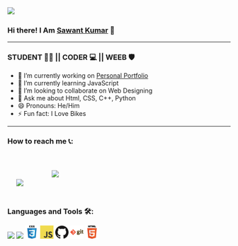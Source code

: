 <img src="https://github-readme-stats.vercel.app/api?username=Sawantkun&&show_icons=true&title_color=whiteicon_color=cyan&text_color=daf7dc&bg_color=151515">


### Hi there! I Am <a href="https://sawant-kumar-personal-portfolio.netlify.app/">Sawant Kumar</a> 👋
_____________________________
### STUDENT 👨‍🎓 || CODER 💻 || WEEB 🛡️

- 🔭 I’m currently working on <a href="https://sawant-kumar-personal-portfolio.netlify.app/">Personal Portfolio</a>
- 🌱 I’m currently learning JavaScript
- 👯 I’m looking to collaborate on Web Designing
- 💬 Ask me about Html, CSS, C++, Python
- 😄 Pronouns: He/Him
- ⚡ Fun fact: I Love Bikes
_____________________________
### How to reach me 📞:
<a href="https://sawant-kumar-personal-portfolio.netlify.app/"><img style="padding:20px; width:30px;" src="https://camo.githubusercontent.com/5feb06273553747324865da5d8706ddc69f4941dda489376cade98cd5094ed02/687474703a2f2f636c69706172742d6c6962726172792e636f6d2f696d6167655f67616c6c6572792f6e313237353636322e706e67"></a>
<a href="https://twitter.com/Sawantkun"><img style="padding:40px; width:30px;" src="https://camo.githubusercontent.com/b70fc5b0f42766d5810a6e7d0e06b34af182edb7bd5caaa241e82d7261cbcbaf/68747470733a2f2f7674612e636f6d2e61752f77702d636f6e74656e742f75706c6f6164732f323031372f30382f747769747465722d69636f6e2e676966"></a>

### Languages and Tools 🛠️:
<a href=""><img style=" width:30px;" src="https://imgr.search.brave.com/NioGwP66fZtc90pGfKzzwCb0LAx-JO_yY3t8EyVQha8/fit/768/768/ce/1/aHR0cHM6Ly9ibG9n/LmxpbmtiYWwuY28u/anAvd3Avd3AtY29u/dGVudC91cGxvYWRz/LzIwMTcvMDYvUHl0/aG9uLWxvZ28tbm90/ZXh0LnN2Zy03Njh4/NzY4LnBuZw"></a>
<a href=""><img style=" width:30px;" src="https://imgr.search.brave.com/FsN6hnmX__z6c1VCNkSa-XNPrmb-hnMrVmE0jXFvNGs/fit/474/225/ce/1/aHR0cHM6Ly90c2U0/Lm1tLmJpbmcubmV0/L3RoP2lkPU9JUC5D/NFNjY3ZPRFl2NFNC/eXBKRm1ZQUV3SGFI/YSZwaWQ9QXBp"></a>
<a href=""><img style=" width:30px;" src="https://raw.githubusercontent.com/github/explore/80688e429a7d4ef2fca1e82350fe8e3517d3494d/topics/css/css.png"></a>
<a href=""><img style=" width:30px;" src="https://raw.githubusercontent.com/github/explore/80688e429a7d4ef2fca1e82350fe8e3517d3494d/topics/javascript/javascript.png"></a>
<a href=""><img style=" width:30px;" src="https://raw.githubusercontent.com/github/explore/78df643247d429f6cc873026c0622819ad797942/topics/github/github.png"></a>
<a href=""><img style=" width:30px;" src="https://raw.githubusercontent.com/github/explore/80688e429a7d4ef2fca1e82350fe8e3517d3494d/topics/git/git.png"></a>
<a href=""><img style=" width:30px;" src="https://raw.githubusercontent.com/github/explore/80688e429a7d4ef2fca1e82350fe8e3517d3494d/topics/html/html.png"></a>


